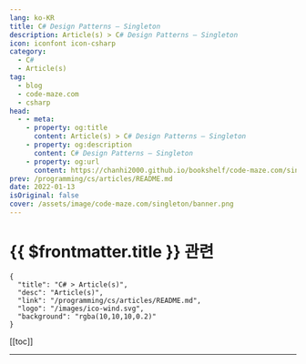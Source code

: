 ```yaml
---
lang: ko-KR
title: C# Design Patterns – Singleton
description: Article(s) > C# Design Patterns – Singleton
icon: iconfont icon-csharp
category: 
  - C#
  - Article(s)
tag: 
  - blog
  - code-maze.com
  - csharp
head:  
  - - meta:
    - property: og:title
      content: Article(s) > C# Design Patterns – Singleton
    - property: og:description
      content: C# Design Patterns – Singleton
    - property: og:url
      content: https://chanhi2000.github.io/bookshelf/code-maze.com/singleton.html
prev: /programming/cs/articles/README.md
date: 2022-01-13
isOriginal: false
cover: /assets/image/code-maze.com/singleton/banner.png
---
```


# {{ $frontmatter.title }} 관련

```component VPCard
{
  "title": "C# > Article(s)",
  "desc": "Article(s)",
  "link": "/programming/cs/articles/README.md",
  "logo": "/images/ico-wind.svg",
  "background": "rgba(10,10,10,0.2)"
}
```

[[toc]]

---

<SiteInfo
  name="C# Design Patterns – Singleton"
  desc="In this article, you are going to learn what is Singleton design pattern, how to implement it into your project and how to create a thread safe singleton."
  url="https://code-maze.com/singleton/"
  logo="/assets/image/code-maze.com/favicon.png"
  preview="/assets/image/singleton/banner.png"/>

<!-- TODO: 작성 -->
